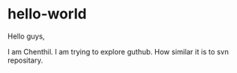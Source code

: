# hello-world

Hello guys,

I am Chenthil. I am trying to explore guthub. How similar it is to svn repositary.
